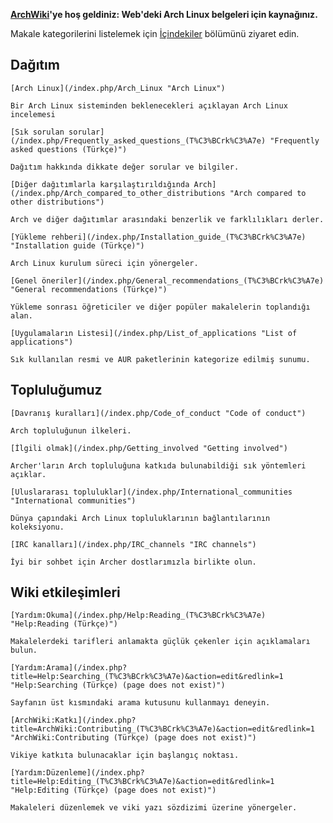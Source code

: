 **[ArchWiki](/index.php/ArchWiki:About "ArchWiki:About")'ye hoş geldiniz: Web'deki Arch Linux belgeleri için kaynağınız.**

Makale kategorilerini listelemek için [İçindekiler](/index.php/Table_of_contents "Table of contents") bölümünü ziyaret edin.

## Dağıtım

	[Arch Linux](/index.php/Arch_Linux "Arch Linux")

	Bir Arch Linux sisteminden beklenecekleri açıklayan Arch Linux incelemesi

	[Sık sorulan sorular](/index.php/Frequently_asked_questions_(T%C3%BCrk%C3%A7e) "Frequently asked questions (Türkçe)")

	Dağıtım hakkında dikkate değer sorular ve bilgiler.

	[Diğer dağıtımlarla karşılaştırıldığında Arch](/index.php/Arch_compared_to_other_distributions "Arch compared to other distributions")

	Arch ve diğer dağıtımlar arasındaki benzerlik ve farklılıkları derler.

	[Yükleme rehberi](/index.php/Installation_guide_(T%C3%BCrk%C3%A7e) "Installation guide (Türkçe)")

	Arch Linux kurulum süreci için yönergeler.

	[Genel öneriler](/index.php/General_recommendations_(T%C3%BCrk%C3%A7e) "General recommendations (Türkçe)")

	Yükleme sonrası öğreticiler ve diğer popüler makalelerin toplandığı alan.

	[Uygulamaların Listesi](/index.php/List_of_applications "List of applications")

	Sık kullanılan resmi ve AUR paketlerinin kategorize edilmiş sunumu.

## Topluluğumuz

	[Davranış kuralları](/index.php/Code_of_conduct "Code of conduct")

	Arch topluluğunun ilkeleri.

	[İlgili olmak](/index.php/Getting_involved "Getting involved")

	Archer'ların Arch topluluğuna katkıda bulunabildiği sık yöntemleri açıklar.

	[Uluslararası topluluklar](/index.php/International_communities "International communities")

	Dünya çapındaki Arch Linux topluluklarının bağlantılarının koleksiyonu.

	[IRC kanalları](/index.php/IRC_channels "IRC channels")

	İyi bir sohbet için Archer dostlarımızla birlikte olun.

## Wiki etkileşimleri

	[Yardım:Okuma](/index.php/Help:Reading_(T%C3%BCrk%C3%A7e) "Help:Reading (Türkçe)")

	Makalelerdeki tarifleri anlamakta güçlük çekenler için açıklamaları bulun.

	[Yardım:Arama](/index.php?title=Help:Searching_(T%C3%BCrk%C3%A7e)&action=edit&redlink=1 "Help:Searching (Türkçe) (page does not exist)")

	Sayfanın üst kısmındaki arama kutusunu kullanmayı deneyin.

	[ArchWiki:Katkı](/index.php?title=ArchWiki:Contributing_(T%C3%BCrk%C3%A7e)&action=edit&redlink=1 "ArchWiki:Contributing (Türkçe) (page does not exist)")

	Vikiye katkıta bulunacaklar için başlangıç noktası.

	[Yardım:Düzenleme](/index.php?title=Help:Editing_(T%C3%BCrk%C3%A7e)&action=edit&redlink=1 "Help:Editing (Türkçe) (page does not exist)")

	Makaleleri düzenlemek ve viki yazı sözdizimi üzerine yönergeler.